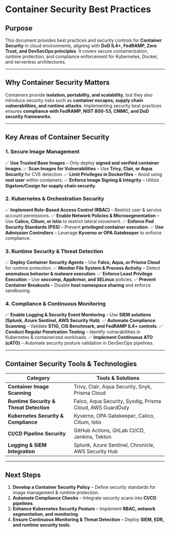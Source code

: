 # **Container Security Best Practices**

## **Purpose**
This document provides best practices and security controls for **Container Security** in cloud environments, aligning with **DoD IL4+, FedRAMP, Zero Trust, and DevSecOps principles**. It covers secure containerization, runtime protection, and compliance enforcement for Kubernetes, Docker, and serverless architectures.

---

## **Why Container Security Matters**
Containers provide **isolation, portability, and scalability**, but they also introduce security risks such as **container escapes, supply chain vulnerabilities, and runtime attacks**. Implementing security best practices ensures **compliance with FedRAMP, NIST 800-53, CMMC, and DoD security frameworks**.

---

## **Key Areas of Container Security**

### **1. Secure Image Management**
✅ **Use Trusted Base Images** – Only deploy **signed and verified container images**.
✅ **Scan Images for Vulnerabilities** – Use **Trivy, Clair, or Aqua Security** for CVE detection.
✅ **Limit Privileges in Dockerfiles** – Avoid using **root user** within containers.
✅ **Enforce Image Signing & Integrity** – Utilize **Sigstore/Cosign for supply chain security**.

### **2. Kubernetes & Orchestration Security**
✅ **Implement Role-Based Access Control (RBAC)** – Restrict user & service account permissions.
✅ **Enable Network Policies & Microsegmentation** – Use **Calico, Cilium, or Istio** to restrict lateral movement.
✅ **Enforce Pod Security Standards (PSS)** – Prevent **privileged container execution**.
✅ **Use Admission Controllers** – Leverage **Kyverno or OPA Gatekeeper** to enforce compliance.

### **3. Runtime Security & Threat Detection**
✅ **Deploy Container Security Agents** – Use **Falco, Aqua, or Prisma Cloud** for runtime protection.
✅ **Monitor File System & Process Activity** – Detect **anomalous behavior & malware execution**.
✅ **Enforce Least Privilege Execution** – Use **seccomp, AppArmor, and SELinux** policies.
✅ **Prevent Container Breakouts** – Disable **host namespace sharing** and enforce sandboxing.

### **4. Compliance & Continuous Monitoring**
✅ **Enable Logging & Security Event Monitoring** – Use **SIEM solutions (Splunk, Azure Sentinel, AWS Security Hub)**.
✅ **Automate Compliance Scanning** – Validate **STIG, CIS Benchmark, and FedRAMP IL4+ controls**.
✅ **Conduct Regular Penetration Testing** – Identify vulnerabilities in Kubernetes & containerized workloads.
✅ **Implement Continuous ATO (cATO)** – Automate security posture validation in DevSecOps pipelines.

---

## **Container Security Tools & Technologies**
| **Category** | **Tools & Solutions** |
|-------------|-----------------------|
| **Container Image Scanning** | Trivy, Clair, Aqua Security, Snyk, Prisma Cloud |
| **Runtime Security & Threat Detection** | Falco, Aqua Security, Sysdig, Prisma Cloud, AWS GuardDuty |
| **Kubernetes Security & Compliance** | Kyverno, OPA Gatekeeper, Calico, Cilium, Istio |
| **CI/CD Pipeline Security** | GitHub Actions, GitLab CI/CD, Jenkins, Tekton |
| **Logging & SIEM Integration** | Splunk, Azure Sentinel, Chronicle, AWS Security Hub |

---

## **Next Steps**
1. **Develop a Container Security Policy** – Define security standards for image management & runtime protection.
2. **Automate Compliance Checks** – Integrate security scans into **CI/CD pipelines**.
3. **Enhance Kubernetes Security Posture** – Implement **RBAC, network segmentation, and monitoring**.
4. **Ensure Continuous Monitoring & Threat Detection** – Deploy **SIEM, EDR, and runtime security tools**.
